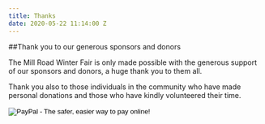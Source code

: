 ```yaml
---
title: Thanks
date: 2020-05-22 11:14:00 Z
---
```


##Thank you to our generous sponsors and donors

The Mill Road Winter Fair is only made possible with the generous support of our sponsors and donors, a huge thank you to them all.

Thank you also to those individuals in the community who have made personal donations and those who have kindly volunteered their time.

<form class="donate-button" action="https://www.paypal.com/cgi-bin/webscr" method="post" target="_top">
        <input type="hidden" name="cmd" value="_s-xclick">
          <input type="hidden" name="hosted_button_id" value="RNL9TBYJKM9KC">
          <input type="image" src="https://www.paypalobjects.com/en_US/i/btn/btn_donateCC_LG.gif" name="submit" alt="PayPal - The safer, easier way to pay online!" border="0">
          <img alt="" src="https://www.paypalobjects.com/en_GB/i/scr/pixel.gif" width="1" height="1" border="0">
        </form>